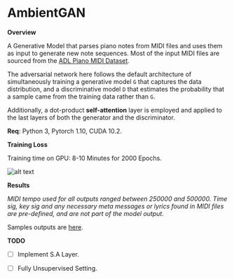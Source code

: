 # AmbientGAN


**Overview**


A Generative Model that parses piano notes from MIDI files and uses them as input to generate new note sequences.
Most of the input MIDI files are sourced from the [ADL Piano MIDI Dataset](https://github.com/lucasnfe/adl-piano-midi).

The adversarial network here follows the default architecture of simultaneously training a generative model `G`
that captures the data distribution, and a discriminative model `D` that estimates the probability that a sample came from the training data rather than `G`. 

Additionally, a dot-product **self-attention** layer is employed and applied to the last layers of both the generator and the discriminator.



**Req**: Python 3, Pytorch 1.10, CUDA 10.2.



**Training Loss**

Training time on GPU: 8-10 Minutes for 2000 Epochs.

![alt text](https://res.cloudinary.com/denphvygd/image/upload/v1646280805/ambience/loss_per_epoch2_xebbst.png)


**Results**

*MIDI tempo used for all outputs ranged between 250000 and 500000.*
*Time sig, key sig and any necessary meta messages or lyrics found in MIDI files are pre-defined, and are not part of the model output.*

Samples outputs are [here]().


**TODO**


- [ ] Implement S.A Layer.
- [ ] Fully Unsupervised Setting.





